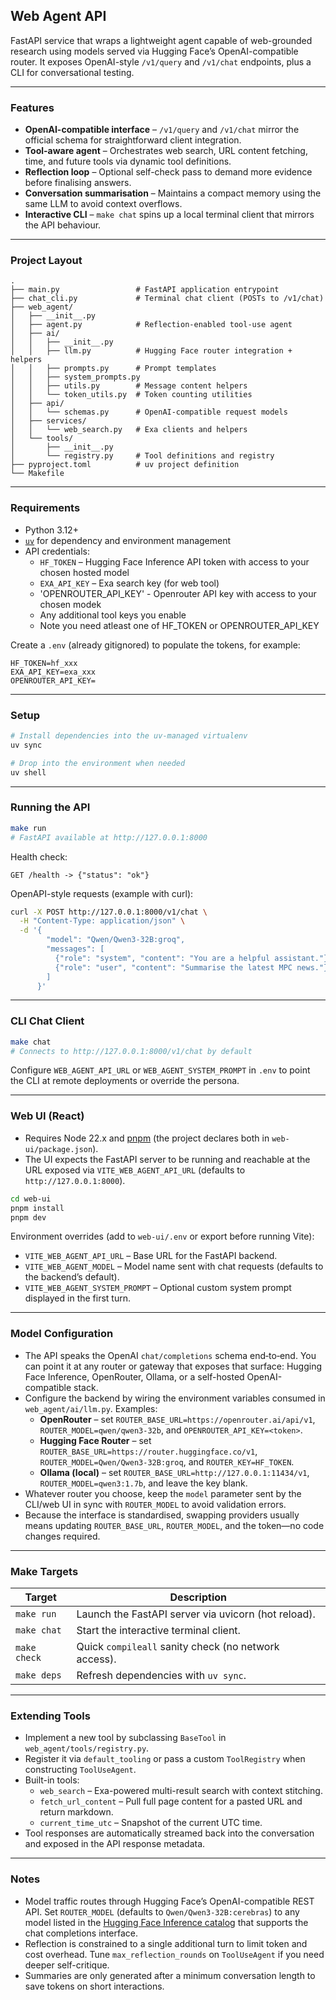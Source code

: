 ## Web Agent API

FastAPI service that wraps a lightweight agent capable of web-grounded research using models served via Hugging Face’s OpenAI-compatible router. It exposes OpenAI-style `/v1/query` and `/v1/chat` endpoints, plus a CLI for conversational testing.

---

### Features

- **OpenAI-compatible interface** – `/v1/query` and `/v1/chat` mirror the official schema for straightforward client integration.
- **Tool-aware agent** – Orchestrates web search, URL content fetching, time, and future tools via dynamic tool definitions.
- **Reflection loop** – Optional self-check pass to demand more evidence before finalising answers.
- **Conversation summarisation** – Maintains a compact memory using the same LLM to avoid context overflows.
- **Interactive CLI** – `make chat` spins up a local terminal client that mirrors the API behaviour.

---

### Project Layout

```
.
├── main.py                 # FastAPI application entrypoint
├── chat_cli.py             # Terminal chat client (POSTs to /v1/chat)
├── web_agent/
│   ├── __init__.py
│   ├── agent.py            # Reflection-enabled tool-use agent
│   ├── ai/
│   │   ├── __init__.py
│   │   ├── llm.py          # Hugging Face router integration + helpers
│   │   ├── prompts.py      # Prompt templates
│   │   ├── system_prompts.py
│   │   ├── utils.py        # Message content helpers
│   │   └── token_utils.py  # Token counting utilities
│   ├── api/
│   │   └── schemas.py      # OpenAI-compatible request models
│   ├── services/
│   │   └── web_search.py   # Exa clients and helpers
│   └── tools/
│       ├── __init__.py
│       └── registry.py     # Tool definitions and registry
├── pyproject.toml          # uv project definition
└── Makefile
```

---

### Requirements

- Python 3.12+
- [`uv`](https://github.com/astral-sh/uv) for dependency and environment management
- API credentials:
  - `HF_TOKEN` – Hugging Face Inference API token with access to your chosen hosted model
  - `EXA_API_KEY` – Exa search key (for web tool)
  - 'OPENROUTER_API_KEY' - Openrouter API key with access to your chosen modek
  - Any additional tool keys you enable
  - Note you need atleast one of HF_TOKEN or OPENROUTER_API_KEY

Create a `.env` (already gitignored) to populate the tokens, for example:

```
HF_TOKEN=hf_xxx
EXA_API_KEY=exa_xxx
OPENROUTER_API_KEY=
```

---

### Setup

```bash
# Install dependencies into the uv-managed virtualenv
uv sync

# Drop into the environment when needed
uv shell
```

---

### Running the API

```bash
make run
# FastAPI available at http://127.0.0.1:8000
```

Health check:

```
GET /health -> {"status": "ok"}
```

OpenAPI-style requests (example with curl):

```bash
curl -X POST http://127.0.0.1:8000/v1/chat \
  -H "Content-Type: application/json" \
  -d '{
        "model": "Qwen/Qwen3-32B:groq",
        "messages": [
          {"role": "system", "content": "You are a helpful assistant."},
          {"role": "user", "content": "Summarise the latest MPC news."}
        ]
      }'
```

---

### CLI Chat Client

```bash
make chat
# Connects to http://127.0.0.1:8000/v1/chat by default
```

Configure `WEB_AGENT_API_URL` or `WEB_AGENT_SYSTEM_PROMPT` in `.env` to point the CLI at remote deployments or override the persona.

---

### Web UI (React)

- Requires Node 22.x and [pnpm](https://pnpm.io/) (the project declares both in `web-ui/package.json`).
- The UI expects the FastAPI server to be running and reachable at the URL exposed via `VITE_WEB_AGENT_API_URL` (defaults to `http://127.0.0.1:8000`).

```bash
cd web-ui
pnpm install
pnpm dev
```

Environment overrides (add to `web-ui/.env` or export before running Vite):

- `VITE_WEB_AGENT_API_URL` – Base URL for the FastAPI backend.
- `VITE_WEB_AGENT_MODEL` – Model name sent with chat requests (defaults to the backend’s default).
- `VITE_WEB_AGENT_SYSTEM_PROMPT` – Optional custom system prompt displayed in the first turn.

---

### Model Configuration

- The API speaks the OpenAI `chat/completions` schema end‑to‑end. You can point it at any router or gateway that exposes that surface: Hugging Face Inference, OpenRouter, Ollama, or a self-hosted OpenAI-compatible stack.
- Configure the backend by wiring the environment variables consumed in `web_agent/ai/llm.py`. Examples:
  - **OpenRouter** – set `ROUTER_BASE_URL=https://openrouter.ai/api/v1`, `ROUTER_MODEL=qwen/qwen3-32b`, and `OPENROUTER_API_KEY=<token>`.
  - **Hugging Face Router** – set `ROUTER_BASE_URL=https://router.huggingface.co/v1`, `ROUTER_MODEL=Qwen/Qwen3-32B:groq`, and `ROUTER_KEY=HF_TOKEN`.
  - **Ollama (local)** – set `ROUTER_BASE_URL=http://127.0.0.1:11434/v1`, `ROUTER_MODEL=qwen3:1.7b`, and leave the key blank.
- Whatever router you choose, keep the `model` parameter sent by the CLI/web UI in sync with `ROUTER_MODEL` to avoid validation errors.
- Because the interface is standardised, swapping providers usually means updating `ROUTER_BASE_URL`, `ROUTER_MODEL`, and the token—no code changes required.

---

### Make Targets

| Target       | Description                                               |
|--------------|-----------------------------------------------------------|
| `make run`   | Launch the FastAPI server via uvicorn (hot reload).       |
| `make chat`  | Start the interactive terminal client.                    |
| `make check` | Quick `compileall` sanity check (no network access).      |
| `make deps`  | Refresh dependencies with `uv sync`.                      |

---

### Extending Tools

- Implement a new tool by subclassing `BaseTool` in `web_agent/tools/registry.py`.
- Register it via `default_tooling` or pass a custom `ToolRegistry` when constructing `ToolUseAgent`.
- Built-in tools:
  - `web_search` – Exa-powered multi-result search with context stitching.
  - `fetch_url_content` – Pull full page content for a pasted URL and return markdown.
  - `current_time_utc` – Snapshot of the current UTC time.
- Tool responses are automatically streamed back into the conversation and exposed in the API response metadata.

---

### Notes

- Model traffic routes through Hugging Face’s OpenAI-compatible REST API. Set `ROUTER_MODEL` (defaults to `Qwen/Qwen3-32B:cerebras`) to any model listed in the [Hugging Face Inference catalog](https://huggingface.co/inference/models) that supports the chat completions interface.
- Reflection is constrained to a single additional turn to limit token and cost overhead. Tune `max_reflection_rounds` on `ToolUseAgent` if you need deeper self-critique.
- Summaries are only generated after a minimum conversation length to save tokens on short interactions.
